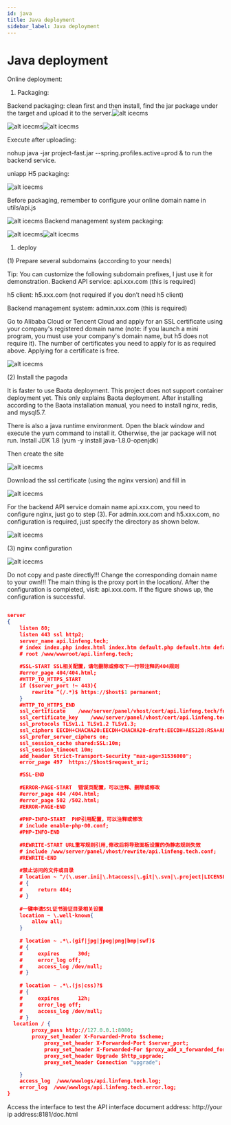 ```yaml
---
id: java
title: Java deployment
sidebar_label: Java deployment
---
```


# Java deployment

Online deployment:

1. Packaging:

Backend packaging: clean first and then install, find the jar package under the target and upload it to the server.![alt icecms](/img/icecms/ac6bb5242adb7e09aa70f85c9c0ca54c.webp)

![alt icecms](/img/icecms/2796d0913cb67ebfd65c0d7463f37279.webp)![alt icecms](/img/icecms/8e1d97959f70fe46f098a276236971df.webp)

Execute after uploading:

nohup java -jar project-fast.jar --spring.profiles.active=prod &amp; to run the backend service.

uniapp H5 packaging:

![alt icecms](/img/icecms/fa0a21316ab9719160b825413f52db40.webp)

Before packaging, remember to configure your online domain name in utils/api.js

![alt icecms](/img/icecms/769dc0fc97e9f3fe51baeae6cfeb7160.webp) Backend management system packaging:

![alt icecms](/img/icecms/92de25918db9f3a003db55fe91976943.webp)![alt icecms](/img/icecms/749f47fb948df9f3786c68e708c18132.webp)

1. deploy

(1) Prepare several subdomains (according to your needs)

Tip: You can customize the following subdomain prefixes, I just use it for demonstration. Backend API service: api.xxx.com (this is required)

h5 client: h5.xxx.com (not required if you don’t need h5 client)

Backend management system: admin.xxx.com (this is required)

Go to Alibaba Cloud or Tencent Cloud and apply for an SSL certificate using your company's registered domain name (note: if you launch a mini program, you must use your company's domain name, but h5 does not require it). The number of certificates you need to apply for is as required above. Applying for a certificate is free.

![alt icecms](/img/icecms/e069619ba193f1cc096292dcbd136f27.webp)

(2) Install the pagoda

It is faster to use Baota deployment. This project does not support container deployment yet. This only explains Baota deployment. After installing according to the Baota installation manual, you need to install nginx, redis, and mysql5.7.

There is also a java runtime environment. Open the black window and execute the yum command to install it. Otherwise, the jar package will not run. Install JDK 1.8 (yum -y install java-1.8.0-openjdk)

Then create the site

![alt icecms](/img/icecms/1464db3701041c4df45d30bc81c0bc00.webp)

Download the ssl certificate (using the nginx version) and fill in

![alt icecms](/img/icecms/a6ab6bdaec1aa6d6d3b7982d6a5799cc.webp)

For the backend API service domain name api.xxx.com, you need to configure nginx, just go to step (3). For admin.xxx.com and h5.xxx.com, no configuration is required, just specify the directory as shown below.

![alt icecms](/img/icecms/20957d2cc869b6d6059a23d9ad186304.webp)

(3) nginx configuration

![alt icecms](/img/icecms/fd3905933641df3a2ae552a7edc45762.webp)

Do not copy and paste directly!!! Change the corresponding domain name to your own!!! The main thing is the proxy port in the location/. After the configuration is completed, visit: api.xxx.com. If the figure shows up, the configuration is successful.

```json

server
{
    listen 80;
	listen 443 ssl http2;
    server_name api.linfeng.tech;
    # index index.php index.html index.htm default.php default.htm default.html;
    # root /www/wwwroot/api.linfeng.tech;
    
    #SSL-START SSL相关配置，请勿删除或修改下一行带注释的404规则
    #error_page 404/404.html;
    #HTTP_TO_HTTPS_START
    if ($server_port !~ 443){
        rewrite ^(/.*)$ https://$host$1 permanent;
    }
    #HTTP_TO_HTTPS_END
    ssl_certificate    /www/server/panel/vhost/cert/api.linfeng.tech/fullchain.pem;
    ssl_certificate_key    /www/server/panel/vhost/cert/api.linfeng.tech/privkey.pem;
    ssl_protocols TLSv1.1 TLSv1.2 TLSv1.3;
    ssl_ciphers EECDH+CHACHA20:EECDH+CHACHA20-draft:EECDH+AES128:RSA+AES128:EECDH+AES256:RSA+AES256:EECDH+3DES:RSA+3DES:!MD5;
    ssl_prefer_server_ciphers on;
    ssl_session_cache shared:SSL:10m;
    ssl_session_timeout 10m;
    add_header Strict-Transport-Security "max-age=31536000";
    error_page 497  https://$host$request_uri;

    #SSL-END
    
    #ERROR-PAGE-START  错误页配置，可以注释、删除或修改
    #error_page 404 /404.html;
    #error_page 502 /502.html;
    #ERROR-PAGE-END
    
    #PHP-INFO-START  PHP引用配置，可以注释或修改
    # include enable-php-00.conf;
    #PHP-INFO-END
    
    #REWRITE-START URL重写规则引用,修改后将导致面板设置的伪静态规则失效
    # include /www/server/panel/vhost/rewrite/api.linfeng.tech.conf;
    #REWRITE-END
    
    #禁止访问的文件或目录
    # location ~ ^/(\.user.ini|\.htaccess|\.git|\.svn|\.project|LICENSE|README.md)
    # {
    #     return 404;
    # }
    
    #一键申请SSL证书验证目录相关设置
    location ~ \.well-known{
        allow all;
    }
    
    # location ~ .*\.(gif|jpg|jpeg|png|bmp|swf)$
    # {
    #     expires      30d;
    #     error_log off;
    #     access_log /dev/null;
    # }
    
    # location ~ .*\.(js|css)?$
    # {
    #     expires      12h;
    #     error_log off;
    #     access_log /dev/null;
    # }
  location / {
		proxy_pass http://127.0.0.1:8080;
		proxy_set_header X-Forwarded-Proto $scheme;
        	proxy_set_header X-Forwarded-Port $server_port;
        	proxy_set_header X-Forwarded-For $proxy_add_x_forwarded_for;
        	proxy_set_header Upgrade $http_upgrade;
        	proxy_set_header Connection "upgrade";

	}
    access_log  /www/wwwlogs/api.linfeng.tech.log;
    error_log  /www/wwwlogs/api.linfeng.tech.error.log;
}
```

Access the interface to test the API interface document address: http://your ip address:8181/doc.html
